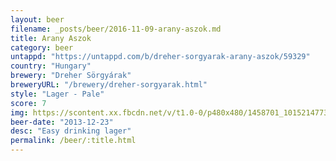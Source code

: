 ```yaml
---
layout: beer
filename: _posts/beer/2016-11-09-arany-aszok.md
title: Arany Aszok
category: beer
untappd: "https://untappd.com/b/dreher-sorgyarak-arany-aszok/59329"
country: "Hungary"
brewery: "Dreher Sörgyárak"
breweryURL: "/brewery/dreher-sorgyarak.html"
style: "Lager - Pale"
score: 7
img: https://scontent.xx.fbcdn.net/v/t1.0-0/p480x480/1458701_10152147733363745_127688331_n.jpg?_nc_cat=0&oh=00b2291c5663e23326bf9303977f6805&oe=5B7B3C3A
beer-date: "2013-12-23"
desc: "Easy drinking lager"
permalink: /beer/:title.html
---
```

